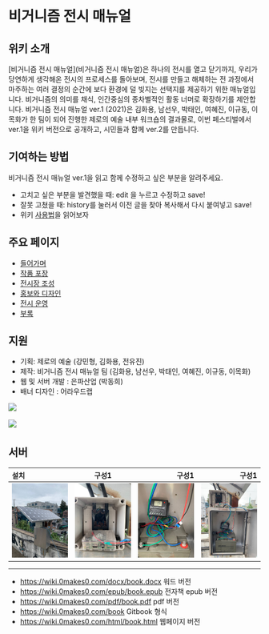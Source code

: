 # 비거니즘 전시 매뉴얼

## 위키 소개
[비거니즘 전시 매뉴얼](비거니즘 전시 매뉴얼)은 하나의 전시를 열고 닫기까지, 우리가 당연하게 생각해온 전시의 프로세스를 돌아보며, 전시를 만들고 해체하는 전 과정에서 마주하는 여러 결정의 순간에 보다 환경에 덜 빚지는 선택지를 제공하기 위한 매뉴얼입니다. 비거니즘의 의미를 채식, 인간중심의 종차별적인 활동 너머로 확장하기를 제안합니다. 비거니즘 전시 매뉴얼 ver.1 (2021)은 김화용, 남선우, 박태인, 여혜진, 이규동, 이목화가 한 팀이 되어 진행한 제로의 예술 내부 워크숍의 결과물로, 이번 페스티벌에서 ver.1을 위키 버전으로 공개하고, 시민들과 함께 ver.2를 만듭니다. 
 
 
## 기여하는 방법
 비거니즘 전시 매뉴얼 ver.1을 읽고 함께 수정하고 싶은 부분을 알려주세요.
 
* 고치고 싶은 부분을 발견했을 때: edit 을 누르고 수정하고 save!
* 잘못 고쳤을 때: history를 눌러서 이전 글을 찾아 복사해서 다시 붙여넣고 save!
* 위키 [사용법](사용법)을 읽어보자

## 주요 페이지 
* [들어가며](Introduce)
* [작품 포장](작품포장)
* [전시장 조성](전시장조성)
* [홍보와 디자인](홍보-디자인)
* [전시 운영](전시운영)
* [부록](부록)

## 지원

 - 기획: 제로의 예술 (강민형, 김화용, 전유진)
 - 제작: 비거니즘 전시 매뉴얼 팀 (김화용, 남선우, 박태인, 여혜진, 이규동, 이목화)
 - 웹 및 서버 개발 : 은파산업 (박동희)
 - 배너 디자인 : 어라우드랩 

 
![](https://0makes0.com/images/arko.png) 

<a href="https://0makes0.com"><img width=150 src="https://0makes0.com/images/zeromakeszero-logo.svg"></a> 

## 서버

| 설치 | 구성1 | 구성1 | 구성1 |
| :---         |     :---:      |          ---: | ---: |
| ![](./uploads/photo1630906705.jpeg)   | ![](./uploads/photo1630906705(1).jpeg)      | ![](./uploads/photo1630906705(2).jpeg)     | ![](./uploads/photo1630906705(3).jpeg)  |
 
***
* https://wiki.0makes0.com/docx/book.docx 워드 버전 
* https://wiki.0makes0.com/epub/book.epub 전자책 epub 버전 
* https://wiki.0makes0.com/pdf/book.pdf pdf 버전 
* https://wiki.0makes0.com/book Gitbook 형식
* https://wiki.0makes0.com/html/book.html 웹페이지 버전
 